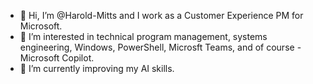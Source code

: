 - 👋 Hi, I’m @Harold-Mitts and I work as a Customer Experience PM for Microsoft.
- 👀 I’m interested in technical program management, systems engineering, Windows, PowerShell, Microsft Teams, and of course - Microsoft Copilot.
- 🌱 I’m currently improving my AI skills.

<!---
Harold-Mitts/Harold-Mitts is a ✨ special ✨ repository because its `README.md` (this file) appears on your GitHub profile.
You can click the Preview link to take a look at your changes.
--->
